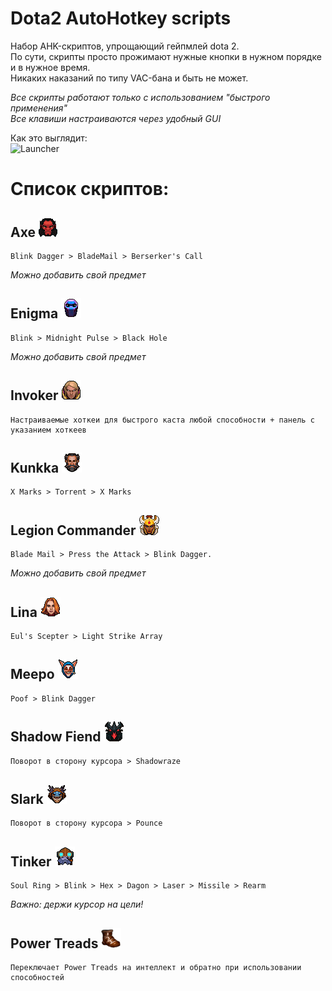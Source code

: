 # Dota2 AutoHotkey scripts  

Набор AHK-скриптов, упрощающий гейпмлей dota 2.  
По сути, скрипты просто прожимают нужные кнопки в нужном порядке и в нужное время.  
Никаких наказаний по типу VAC-бана и быть не может.  
     
*Все скрипты работают только с использованием "быстрого применения"*  
*Все клавиши настраиваются через удобный GUI*  
  
Как это выглядит:  
![Launcher](https://sun9-72.userapi.com/c200320/v200320493/32a6a/QqrAlf0HPlk.jpg)  
  
# Список скриптов:  

## Axe ![Axe](https://github.com/Wolf49406/dotahk/blob/master/Axe/Axe.png)
```
Blink Dagger > BladeMail > Berserker's Call
```
*Можно добавить свой предмет*

## Enigma ![Enigma](https://github.com/Wolf49406/dotahk/blob/master/Enigma/Enigma.png)
```
Blink > Midnight Pulse > Black Hole
```
*Можно добавить свой предмет*

## Invoker ![Invoker](https://github.com/Wolf49406/dotahk/blob/master/Invoker/Invoker.png)
```
Настраиваемые хоткеи для быстрого каста любой способности + панель с указанием хоткеев
```

## Kunkka ![Kunkka](https://github.com/Wolf49406/dotahk/blob/master/Kunkka/Kunkka.png)
```
X Marks > Torrent > X Marks
```

## Legion Commander ![Legion Commander](https://github.com/Wolf49406/dotahk/blob/master/LegionCommander/LegionCommander.png)
```
Blade Mail > Press the Attack > Blink Dagger.
```
*Можно добавить свой предмет*

## Lina ![Lina](https://github.com/Wolf49406/dotahk/blob/master/Lina/Lina.png)
```
Eul's Scepter > Light Strike Array
```

## Meepo ![Meepo](https://github.com/Wolf49406/dotahk/blob/master/Meepo/Meepo.png)
```
Poof > Blink Dagger
```

## Shadow Fiend ![Shadow Fiend](https://github.com/Wolf49406/dotahk/blob/master/ShadowFiend/ShadowFiend.png)
```
Поворот в сторону курсора > Shadowraze
```

## Slark ![Slark](https://github.com/Wolf49406/dotahk/blob/master/Slark/Slark.png)
```
Поворот в сторону курсора > Pounce
```

## Tinker ![Tinker](https://github.com/Wolf49406/dotahk/blob/master/Tinker/Tinker.png)
```
Soul Ring > Blink > Hex > Dagon > Laser > Missile > Rearm
```
*Важно: держи курсор на цели!*

## Power Treads ![](https://github.com/Wolf49406/dotahk/blob/master/PowerTreads/PowerTreads.png)
```
Переключает Power Treads на интеллект и обратно при использовании способностей
```
